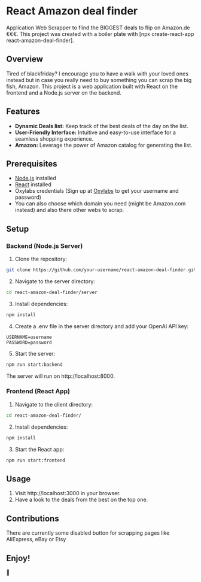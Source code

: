 <!--Tired of blackfriday thingy? I encourage you to have a walk with your loved ones but in case you really need to buy something you can scrap the big fish, Amazon 
https://oxylabs.go2cloud.org/SH2P
-->

# React Amazon deal finder

Application Web Scrapper to flind the BIGGEST deals to flip on Amazon.de €€€.
This project was created with a boiler plate with [npx create-react-app react-amazon-deal-finder].

## Overview
Tired of blackfriday? I encourage you to have a walk with your loved ones instead but in case you really need to buy something you can scrap the big fish, Amazon.
This project is a web application built with React on the frontend and a Node.js server on the backend.

## Features

- **Dynamic Deals list:** Keep track of the best deals of the day on the list.
- **User-Friendly Interface:** Intuitive and easy-to-use interface for a seamless shopping experience.
- **Amazon:** Leverage the power of Amazon catalog for generating the list.

## Prerequisites

- [Node.js](https://nodejs.org/) installed
- [React](https://reactjs.org/) installed
- Oxylabs credentials (Sign up at [Oxylabs](https://oxylabs.go2cloud.org/SH2P) to get your username and password)
- You can also choose which domain you need (might be Amazon.com instead) and also there other webs to scrap.

## Setup

### Backend (Node.js Server)
1. Clone the repository:
```sh
git clone https://github.com/your-username/react-amazon-deal-finder.git
```
2. Navigate to the server directory:
```bash
cd react-amazon-deal-finder/server
```
3. Install dependencies:
```bash
npm install
```
4. Create a .env file in the server directory and add your OpenAI API key:
```env
USERNAME=username
PASSWORD=password
```
5. Start the server:
```bash
npm run start:backend
```
The server will run on http://localhost:8000.

### Frontend (React App)
1. Navigate to the client directory:
```bash
cd react-amazon-deal-finder/
```
2. Install dependencies:
```bash
npm install
```
3. Start the React app:
```bash
npm run start:frontend
```

## Usage

1. Visit http://localhost:3000 in your browser.
2. Have a look to the deals from the best on the top one.

## Contributions
There are currently some disabled button for scrapping pages like AliExpress, eBay or Etsy

## Enjoy!
🛒